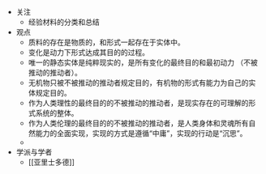 - 关注
	- 经验材料的分类和总结
- 观点
	- 质料的存在是物质的，和形式一起存在于实体中。
	- 变化是动力下形式达成其目的的过程。
	- 唯一的静态实体是纯粹现实的，是所有变化的最终目的和最初动力 （不被推动的推动者）。
	- 无机物只被不被推动的推动者规定目的，有机物的形式有能力为自己的实体规定目的。
	- 作为人类理性的最终目的的不被推动的推动者，是现实存在的可理解的形式系统的整体。
	- 作为人类伦理的最终目的的不被推动的推动者，是人类身体和灵魂所有自然能力的全面实现，实现的方式是遵循“中庸”，实现的行动是“沉思”。
	-
- 学派与学者
	- [[亚里士多德]]